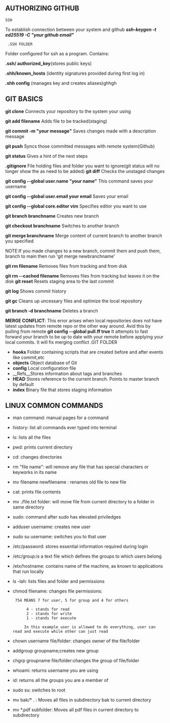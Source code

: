 ## AUTHORIZING GITHUB
    SSH
To establish connection between your system and github  ***ssh-keygen -t ed25519 -C "your github email"***
     
     .SSH FOLDER
Folder configured for ssh as a program. Contains:

 __.ssh/  authorized_key__(stores public keys)

__.shh/known_hosts__
     (identity signatures provided during first log in)

__.shh config__
    (manages key and creates aliases)ghhgh

## GIT BASICS
__git clone__ Connects your repository to the system your using

__git add filename__ Adds file to be tracked(staging)

__git commit -m "your message"__ Saves changes made with a description message

__git push__ Syncs those committed messages with remote system(Github) 

__git status__ Gives a hint of the next steps

__.gitignore__ File holding files and folder you want to ignore(git status will no longer show the as need to be added)
__git diff__ Checks the unstaged changes

__git config --global user.name "your name"__ This command saves your username

__git config --global user.email your email__ Saves your email


__git config --global core.editor vim__ Specifies editor you want to use

__git branch branchname__ Creates new branch

__git checkout branchname__ Switches to another branch

__git merge branchname__ Merge content of current branch to another branch you specified

NOTE:If you made changes to a new branch, commit them and push them,  branch to main 
then run 'git merge newbranchname' 

__git rm filename__ Removes files from tracking and from disk

__git rm --cached filename__ Removes files from tracking but leaves it on the disk
__git reset__ Resets staging area to the last commit

__git log__ Shows commit history

__git gc__ Cleans up uncessary files and optimize the local repository

__git branch -d branchname__ Deletes a branch

__MERGE CONFLICT__: This error arises when local repositories does not have latest updates from remote repo or the other way around. Avid this by pulling from remote
__git config --global pull.ff true__ It attempts to fast forward your branch to be up to date with your remote before applying your local commits. It will fix merging conflict
       .GIT FOLDER

    
+ __hooks__ Folder containing scripts that are created before and after events like commit,etc
+ __objects__ Object database of Git
+ __config__ Local configuration file
+ __Refs__Stores information about tags and branches
+ __HEAD__ Stores reference to the current branch. Points to master branch by default
+ __index__ Binary file that stores staging information

## LINUX COMMON COMMANDS
* man command: manual pages for a command
* history: list all commands ever typed into terminal
* ls: lists all the files
* pwd: prints current directory
* cd: changes directories
* rm "file name": will remove any file that has special characters or keyworks in its name
* mv filename newfilename : renames old file to new file
* cat: prints file contents
* mv ./file.txt folder: will move file from current directory to a folder in same directory
* sudo: command after sudo has elevated priviledges
*  adduser username: creates new user
*  sudo su username: switches you to that user
*  /etc/password: stores essential information required during login
*  /etc/group:is a text file which defines the groups to which users belong
*  /etx/hostname: contains name of the machine, as known to applications that run locally
*  ls -lah: lists files and folder and permissions
*  chmod filename: changes file permissions:
     
        754 MEANS 7 for user, 5 for group and 4 for others
       
             4 - stands for read
             2 - stands for write
             1 - stands for execute
            
            In this example user is allowed to do everything, user can read and execute while other can just read
* chown username file/folder: changes owner of the file/folder
* addgroup groupname;creates new group
* chgrp groupname file/folder:changes the group of file/folder
* whoami: returns username you are using
* id: returns all the groups you are a member of
* sudo su: switches to root
* mv bak/* . : Moves all files in subdirectory bak to current directory
* mv *.pdf  subfolder: Moves all pdf  files in current directory to subdirectory
